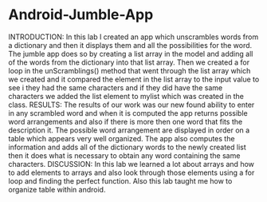 # Android-Jumble-App

INTRODUCTION:
In this lab I created an app which unscrambles words from a dictionary and then it displays them and all the possibilities for the word. The jumble app does so by creating a list array in the model and adding all of the words from the dictionary into that list array. Then we created a for loop in the unScramblings() method that went through the list array which we created and it compared the element in the list array to the input value to see i they had the same characters and if  they did have the same characters we added the list element to mylist which was created in the class.
RESULTS:
The results of our work was our new found ability to enter in any scrambled word and when it is computed the app returns possible word arrangements and also if there is more then one word that fits the description it. The possible word arrangement are displayed in order on a table which appears very well organized. The app also computes the information and adds all of the dictionary words to the newly created list then it does what is necessary to obtain any word containing the same characters.
DISCUSSION:
In this lab we learned a lot about arrays and how to add elements to arrays and also look through those elements using a for loop and finding the perfect function. Also this lab taught me how to organize table within android.
